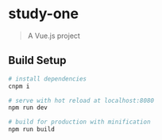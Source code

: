 # study-one

> A Vue.js project

## Build Setup

``` bash
# install dependencies
cnpm i

# serve with hot reload at localhost:8080
npm run dev

# build for production with minification
npm run build
